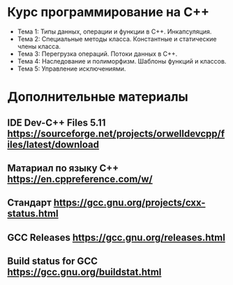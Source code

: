 # Курс программирование на С++
- Тема 1: Типы данных, операции и функции в С++. Инкапсуляция.
- Тема 2: Специальные методы класса. Константные и статические члены класса.
- Тема 3: Перегрузка операций. Потоки данных в С++.
- Тема 4: Наследование и полиморфизм. Шаблоны функций и классов.
- Тема 5: Управление исключениями.

# Дополнительные материалы
## IDE Dev-C++ Files​ 5.11​ https://sourceforge.net/projects/orwelldevcpp/files/latest/download
## Матариал по языку С++​ ​ https://en.cppreference.com/w/
## Стандарт​ https://gcc.gnu.org/projects/cxx-status.html
## GCC Releases​ https://gcc.gnu.org/releases.html
## Build status for GCC​ https://gcc.gnu.org/buildstat.html
